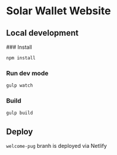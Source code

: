 # Solar Wallet Website

## Local development

### Install

```sh
npm install
```

### Run dev mode
 
```sh
gulp watch
```

### Build
```sh
gulp build
```


## Deploy

`welcome-pug` branh is deployed via Netlify


